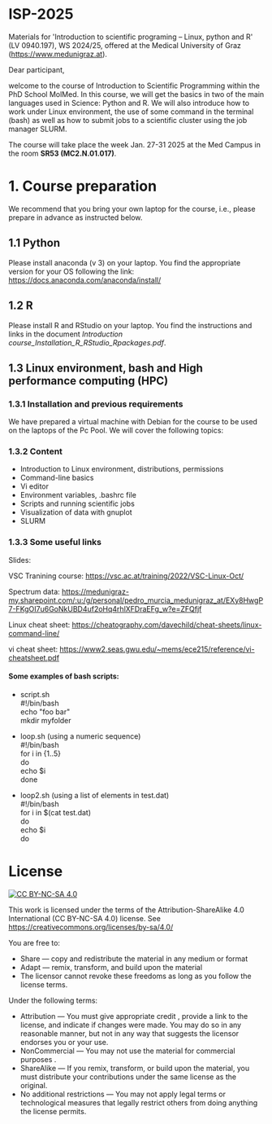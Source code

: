 # ISP-2025

Materials for 'Introduction to scientific programing – Linux, python and R' (LV 0940.197), WS 2024/25, offered at the Medical University of Graz (https://www.medunigraz.at).

Dear participant,

welcome to the course of Introduction to Scientific Programming within the PhD School MolMed. In this course, we will get the basics in two of the main languages used in Science: Python and R. We will also introduce how to work under Linux environment, the use of some command in the terminal (bash) as well as how to submit jobs to a scientific cluster using the job manager SLURM.

The course will take place the week Jan. 27-31 2025 at the Med Campus in the room **SR53 (MC2.N.01.017)**.

# 1. Course preparation
We recommend that you bring your own laptop for the course, i.e., please prepare in advance as instructed below.

## 1.1 Python
Please install anaconda (v 3) on your laptop. You find the appropriate version for your OS following the link:  https://docs.anaconda.com/anaconda/install/

## 1.2 R
Please install R and RStudio on your laptop. You find the instructions and links in the document *Introduction course_Installation_R_RStudio_Rpackages.pdf*.

## 1.3 Linux environment, bash and High performance computing (HPC)

### 1.3.1 Installation and previous requirements
We have prepared a virtual machine with Debian for the course to be used on the laptops of the Pc Pool. We will cover the following topics:

### 1.3.2 Content

- Introduction to Linux environment, distributions, permissions
- Command-line basics
- Vi editor
- Environment variables, .bashrc file
- Scripts and running scientific jobs
- Visualization of data with gnuplot
- SLURM

### 1.3.3 Some useful links
Slides: 

VSC Tranining course: https://vsc.ac.at/training/2022/VSC-Linux-Oct/

Spectrum data: https://medunigraz-my.sharepoint.com/:u:/g/personal/pedro_murcia_medunigraz_at/EXy8HwgP7-FKgOI7u6GoNkUBD4uf2oHq4rhlXFDraEFg_w?e=ZFQfjf

Linux cheat sheet: https://cheatography.com/davechild/cheat-sheets/linux-command-line/ 

vi cheat sheet: https://www2.seas.gwu.edu/~mems/ece215/reference/vi-cheatsheet.pdf 

#### Some examples of bash scripts:

+ script.sh <br>
#!/bin/bash <br>
echo "foo bar" <br>
mkdir myfolder <br>

+ loop.sh (using a numeric sequence) <br>
#!/bin/bash <br>
for i in {1..5} <br>
do <br>
echo $i <br>
done <br>

+ loop2.sh (using a list of elements in test.dat) <br>
#!/bin/bash <br> 
for i in $(cat test.dat) <br>
do <br>
echo $i <br>
do <br>

# License


[![CC BY-NC-SA 4.0][cc-by-nc-sa-image]][cc-by-nc-sa]

[cc-by-nc-sa]: http://creativecommons.org/licenses/by-nc-sa/4.0/
[cc-by-nc-sa-image]: https://licensebuttons.net/l/by-nc-sa/4.0/88x31.png
[cc-by-nc-sa-shield]: https://img.shields.io/badge/License-CC%20BY--NC--SA%204.0-lightgrey.svg

This work is licensed under the terms of the Attribution-ShareAlike 4.0 International (CC BY-NC-SA 4.0) license. See <https://creativecommons.org/licenses/by-sa/4.0/>

You are free to:

- Share — copy and redistribute the material in any medium or format
- Adapt — remix, transform, and build upon the material 
- The licensor cannot revoke these freedoms as long as you follow the license terms.

Under the following terms:

- Attribution — You must give appropriate credit , provide a link to the license, and indicate if changes were made. You may do so in any reasonable manner, but not in any way that suggests the licensor endorses you or your use.
- NonCommercial — You may not use the material for commercial purposes . 
- ShareAlike — If you remix, transform, or build upon the material, you must distribute your contributions under the same license as the original.
- No additional restrictions — You may not apply legal terms or technological measures that legally restrict others from doing anything the license permits.
